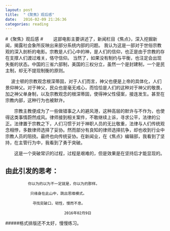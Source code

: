 ```yaml
---
layout: post
title:  "《聚焦》观后感"
date:   2016-02-09 21:26:36
categories: reading
---
```

#《聚焦》观后感 #
　　这部电影主要讲述了，新闻栏目《焦点》，深入挖掘新闻，揭露社会象所反映出来部分系统内部的问题。
我认为这是一部对于世俗宗教观的深入剖析的电影。宗教是人们心中的神，是人们的信仰，也正是由于宗教的存在支撑人们渡过难关，恪守信仰。
当然了，如果没有制约与平衡，也注定会出现失衡的状态。中国的三省六部制，美国的三权分立，虽然一个是封建制，一个是民主制，却无不提现制衡的原则。

　 波士顿的宗教观念根深蒂固，对于人们而言，神父也便是上帝的具体化，人们景仰神父。对于神父，民众也是毫无戒心，而恰恰是人们的这种对于神父的敬畏，加之神父单身制，以及宗教观念的根深蒂固，使得神父性侵案，接连发生。甚至在宗教内部，这种行为也被默许。

　　宗教主教便成为了一些做错事之人的避风港，这种高层的默许与不作为，也使得这类事情蔚然成风。律师接到相关案件，不敢继续上诉，寻求公平，法律的公正。法律置于宗教之下，人们习惯于对于神职人员的无比敬重，法律与人们传统观念相悖，多数律师选择了妥协。然而部分有良知的律师选择抗争，却也收到行业中宗教人员的阻挠。最终也向传统妥协。在新闻业，在《焦点》编辑部，我看到了坚持，在主管行为中，我看到了勇于突破。

　　这是一个突破常识的过程，过程是艰难的，但是效果是在坚持后才能显现的。
## 由此引发的思考： ##
              
              你以为的以为不一定就是，你以为的那样。

               只缘身在此山中，跳出思维模式。

                寻找突破口，韧性，慢而不息。
                               
                              2016年02月9日      
#####格式排版还不太好，慢慢练习。              
